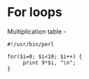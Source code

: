 # For loops

Multiplication table -

~~~~~~~~
#!/usr/bin/perl

for($i=0; $i<10; $i++) {
     print 9*$i, "\n";
}

~~~~~~~~
